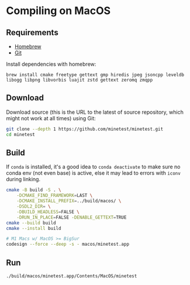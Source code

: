 # Compiling on MacOS

## Requirements

- [Homebrew](https://brew.sh/)
- [Git](https://git-scm.com/downloads)

Install dependencies with homebrew:

```
brew install cmake freetype gettext gmp hiredis jpeg jsoncpp leveldb libogg libpng libvorbis luajit zstd gettext zeromq zmqpp
```

## Download

Download source (this is the URL to the latest of source repository, which might not work at all times) using Git:

```bash
git clone --depth 1 https://github.com/minetest/minetest.git
cd minetest
```

## Build

If `conda` is installed, it's a good idea to `conda deactivate` to make sure no conda env (not even base) is active, else it may lead to errors with `iconv` during linking.

```bash
cmake -B build -S . \
    -DCMAKE_FIND_FRAMEWORK=LAST \
    -DCMAKE_INSTALL_PREFIX=../build/macos/ \
    -DSDL2_DIR= \
    -DBUILD_HEADLESS=FALSE \
    -DRUN_IN_PLACE=FALSE -DENABLE_GETTEXT=TRUE
cmake --build build
cmake --install build

# M1 Macs w/ MacOS >= BigSur
codesign --force --deep -s - macos/minetest.app
```

## Run

```bash
./build/macos/minetest.app/Contents/MacOS/minetest
```
